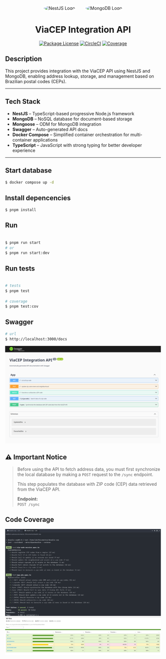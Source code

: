 

[circleci-image]: https://img.shields.io/circleci/build/github/nestjs/nest/master?token=abc123def456
[circleci-url]: https://circleci.com/gh/nestjs/nest

<p align="center">
  <img src="https://nestjs.com/img/logo-small.svg" alt="NestJS Logo" width="60" style="background:white; padding:5px; border-radius:50%;" />
  &nbsp;&nbsp;&nbsp;&nbsp;
  <img src="https://encrypted-tbn0.gstatic.com/images?q=tbn:ANd9GcSITHn_TgjDyhdWvePNw0mveDrTUr00GLfv_Q&s" alt="MongoDB Logo" width="60" style="background:white; padding:5px; border-radius:50%; object-fit: contain;" />
</p>

<h1 align="center">ViaCEP Integration API</h1>

<p align="center">
<a href="https://www.npmjs.com/~nestjscore" target="_blank"><img src="https://img.shields.io/npm/l/@nestjs/core.svg" alt="Package License" /></a>
<a href="https://circleci.com/gh/nestjs/nest" target="_blank"><img src="https://img.shields.io/circleci/build/github/nestjs/nest/master" alt="CircleCI" /></a>
<a href="https://coveralls.io/github/nestjs/nest?branch=master" target="_blank"><img src="https://s3.amazonaws.com/assets.coveralls.io/badges/coveralls_93.svg#9" alt="Coverage" /></a>

</p>

## Description

This project provides integration with the ViaCEP API using NestJS and MongoDB, enabling address lookup, storage, and management based on Brazilian postal codes (CEPs).

---

## Tech Stack

- **NestJS** – TypeScript-based progressive Node.js framework  
- **MongoDB** – NoSQL database for document-based storage  
- **Mongoose** – ODM for MongoDB integration  
- **Swagger** – Auto-generated API docs  
- **Docker Compose** – Simplified container orchestration for multi-container applications  
- **TypeScript** – JavaScript with strong typing for better developer experience

---

## Start database

```bash
$ docker compose up -d
```

## Install depencencies

```bash
$ pnpm install
```

## Run

```bash

$ pnpm run start
# or
$ pnpm run start:dev

```

## Run tests

```bash

# tests
$ pnpm test

# coverage
$ pnpm test:cov

```

## Swagger

```bash
# url
$ http://localhost:3000/docs

```
![alt text](./docs/image.png)

## ⚠️ Important Notice

> Before using the API to fetch address data, you must first synchronize the local database by making a `POST` request to the `/sync` endpoint.  
>  
> This step populates the database with ZIP code (CEP) data retrieved from the ViaCEP API.  
>  
> **Endpoint:**  
> `POST /sync`


## Code Coverage

![alt text](./docs/image-3.png)
![alt text](./docs/image-1.png)